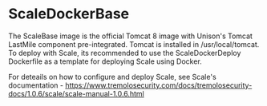 # ScaleDockerBase
The ScaleBase image is the official Tomcat 8 image with Unison's Tomcat LastMile component pre-integrated.  Tomcat is installed in /usr/local/tomcat.  To deploy with Scale, its recommended to use the ScaleDockerDeploy Dockerfile as a template for deploying Scale using Docker.  

For deteails on how to configure and deploy Scale, see Scale's documentation - https://www.tremolosecurity.com/docs/tremolosecurity-docs/1.0.6/scale/scale-manual-1.0.6.html
